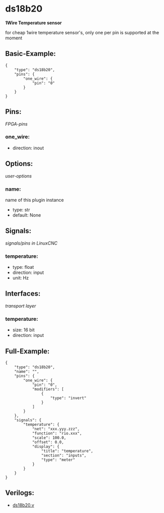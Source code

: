 # ds18b20
**1Wire Temperature sensor**

for cheap 1wire temperature sensor's, only one per pin is supported at the moment

## Basic-Example:
```
{
    "type": "ds18b20",
    "pins": {
        "one_wire": {
            "pin": "0"
        }
    }
}
```

## Pins:
*FPGA-pins*
### one_wire:

 * direction: inout


## Options:
*user-options*
### name:
name of this plugin instance

 * type: str
 * default: None


## Signals:
*signals/pins in LinuxCNC*
### temperature:

 * type: float
 * direction: input
 * unit: Hz


## Interfaces:
*transport layer*
### temperature:

 * size: 16 bit
 * direction: input


## Full-Example:
```
{
    "type": "ds18b20",
    "name": "",
    "pins": {
        "one_wire": {
            "pin": "0",
            "modifiers": [
                {
                    "type": "invert"
                }
            ]
        }
    },
    "signals": {
        "temperature": {
            "net": "xxx.yyy.zzz",
            "function": "rio.xxx",
            "scale": 100.0,
            "offset": 0.0,
            "display": {
                "title": "temperature",
                "section": "inputs",
                "type": "meter"
            }
        }
    }
}
```

## Verilogs:
 * [ds18b20.v](ds18b20.v)
